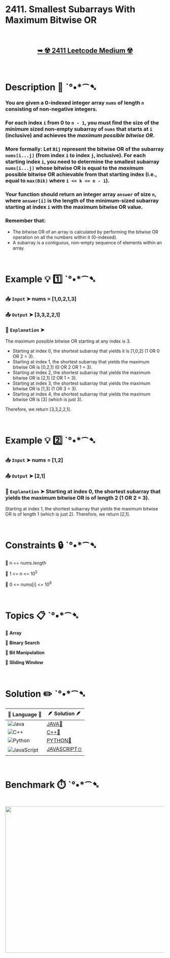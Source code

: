 # 2411. Smallest Subarrays With Maximum Bitwise OR

</br>

<h2 align="center"> 

<a href="https://leetcode.com/problems/smallest-subarrays-with-maximum-bitwise-or/description/?envType=daily-question&envId=2025-07-30"><strong>➥ ☢️ 2411 Leetcode Medium ☢️ </strong></a>
</h2>

</br>

# Description 📜 ˋ°•*⁀➷

### You are given a 0-indexed integer array `nums` of length `n` consisting of non-negative integers.

### For each index `i` from 0 to `n - 1`, you must find the size of the *minimum* sized non-empty subarray of `nums` that starts at `i` (inclusive) and achieves the *maximum possible bitwise OR*.

### More formally: Let `Bij` represent the bitwise OR of the subarray `nums[i...j]` (from index `i` to index `j`, inclusive). For each starting index `i`, you need to determine the smallest subarray `nums[i...j]` whose bitwise OR is equal to the *maximum* possible bitwise OR achievable from that starting index (i.e., equal to `max(Bik)` where `i <= k <= n - 1`).

### Your function should return an integer array `answer` of size `n`, where `answer[i]` is the length of the minimum-sized subarray starting at index `i` with the maximum bitwise OR value.

### Remember that:

- The bitwise OR of an array is calculated by performing the bitwise OR operation on all the numbers within it (0-indexed).
- A subarray is a contiguous, non-empty sequence of elements within an array.

</br>

# Example 💡 1️⃣ ˋ°•*⁀➷

  ### 📥 `Input`  ➤ nums = [1,0,2,1,3]

  ### 📤 `Output`  ➤ [3,3,2,2,1]

  ### 🔦 `Explanation`  ➤
The maximum possible bitwise OR starting at any index is 3.

- Starting at index 0, the shortest subarray that yields it is [1,0,2] (1 OR 0 OR 2 = 3).
- Starting at index 1, the shortest subarray that yields the maximum bitwise OR is [0,2,1] (0 OR 2 OR 1 = 3).
- Starting at index 2, the shortest subarray that yields the maximum bitwise OR is [2,1] (2 OR 1 = 3).
- Starting at index 3, the shortest subarray that yields the maximum bitwise OR is [1,3] (1 OR 3 = 3).
- Starting at index 4, the shortest subarray that yields the maximum bitwise OR is [3] (which is just 3).

Therefore, we return [3,3,2,2,1].

</br>

# Example 💡 2️⃣ ˋ°•*⁀➷

  ### 📥 `Input` ➤ nums = [1,2]

  ### 📤 `Output`  ➤ [2,1]

  ### 🔦 `Explanation` ➤ Starting at index 0, the shortest subarray that yields the maximum bitwise OR is of length 2 (1 OR 2 = 3).
Starting at index 1, the shortest subarray that yields the maximum bitwise OR is of length 1 (which is just 2).
Therefore, we return [2,1].

</br>

# Constraints 🔒 ˋ°•*⁀➷

🔹 n == nums.length </br>

🔹 1 <= n <= 10<sup>5</sup> </br>

🔹 0 <= nums[i] <= 10<sup>9</sup> </br>

</br>

# Topics 📋 ˋ°•*⁀➷

🔸 **Array**  </br>

🔸 **Binary Search**  </br>

🔸 **Bit Manipulation**  </br>

🔸 **Sliding Window**  </br>

</br>

# Solution ✏️ ˋ°•*⁀➷

| 📒 Language 📒  | 🪶 Solution 🪶 |
| ------------- | ------------- |
|  ![Java](https://img.shields.io/badge/java-%23ED8B00.svg?style=for-the-badge&logo=openjdk&logoColor=white)  | [JAVA🍁](https://github.com/Prakhar-002/LEETCODE/blob/main/%F0%9F%8D%84%20Daily%20Challenge%202025%20%F0%9F%8D%B3/%F0%9F%94%AC%20Examine%20Thoroughly%20%F0%9F%A7%AC/07%20July%20%F0%9F%8D%B9/29%20-%2007%20-%202025%20---%202411.%20Smallest%20Subarrays%20With%20Maximum%20Bitwise%20OR%20%E2%98%83%EF%B8%8F%20%F0%9F%8D%81%20%F0%9F%8D%B0%20%F0%9F%8E%B2/%F0%9F%8D%81JAVA%20-%202411.%20Smallest%20Subarrays%20With%20Maximum%20Bitwise%20OR.java) |
|  ![C++](https://img.shields.io/badge/c++-%2300599C.svg?style=for-the-badge&logo=c%2B%2B&logoColor=white)  | [C++🎲](https://github.com/Prakhar-002/LEETCODE/blob/main/%F0%9F%8D%84%20Daily%20Challenge%202025%20%F0%9F%8D%B3/%F0%9F%94%AC%20Examine%20Thoroughly%20%F0%9F%A7%AC/07%20July%20%F0%9F%8D%B9/29%20-%2007%20-%202025%20---%202411.%20Smallest%20Subarrays%20With%20Maximum%20Bitwise%20OR%20%E2%98%83%EF%B8%8F%20%F0%9F%8D%81%20%F0%9F%8D%B0%20%F0%9F%8E%B2/%F0%9F%8E%B2CPP%20-%202411.%20Smallest%20Subarrays%20With%20Maximum%20Bitwise%20OR.cpp)  |
|  ![Python](https://img.shields.io/badge/python-3670A0?style=for-the-badge&logo=python&logoColor=ffdd54)    | [PYTHON🍰](https://github.com/Prakhar-002/LEETCODE/blob/main/%F0%9F%8D%84%20Daily%20Challenge%202025%20%F0%9F%8D%B3/%F0%9F%94%AC%20Examine%20Thoroughly%20%F0%9F%A7%AC/07%20July%20%F0%9F%8D%B9/29%20-%2007%20-%202025%20---%202411.%20Smallest%20Subarrays%20With%20Maximum%20Bitwise%20OR%20%E2%98%83%EF%B8%8F%20%F0%9F%8D%81%20%F0%9F%8D%B0%20%F0%9F%8E%B2/%F0%9F%8D%B0PYTHON%20-%202411.%20Smallest%20Subarrays%20With%20Maximum%20Bitwise%20OR.py) |
| ![JavaScript](https://img.shields.io/badge/javascript-%23323330.svg?style=for-the-badge&logo=javascript&logoColor=%23F7DF1E)   | [JAVASCRIPT☃️](https://github.com/Prakhar-002/LEETCODE/blob/main/%F0%9F%8D%84%20Daily%20Challenge%202025%20%F0%9F%8D%B3/%F0%9F%94%AC%20Examine%20Thoroughly%20%F0%9F%A7%AC/07%20July%20%F0%9F%8D%B9/29%20-%2007%20-%202025%20---%202411.%20Smallest%20Subarrays%20With%20Maximum%20Bitwise%20OR%20%E2%98%83%EF%B8%8F%20%F0%9F%8D%81%20%F0%9F%8D%B0%20%F0%9F%8E%B2/%E2%98%83%EF%B8%8FJAVASCRIPT%20-%202411.%20Smallest%20Subarrays%20With%20Maximum%20Bitwise%20OR.js) |

</br>

# Benchmark ⏱️ ˋ°•*⁀➷

<h1  align="center" >

<img src ="https://github.com/user-attachments/assets/2799b042-41f7-47f3-b9b6-1e39f8d2cf94" width = "700px" height="462px" />

</h1>
